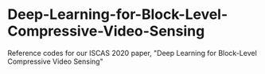 # Deep-Learning-for-Block-Level-Compressive-Video-Sensing
Reference codes for our ISCAS 2020 paper, "Deep Learning for Block-Level Compressive Video Sensing"
